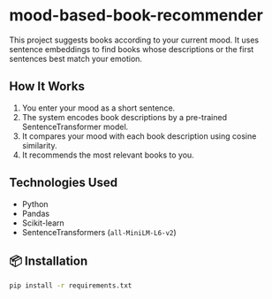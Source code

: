 # mood-based-book-recommender

This project suggests books according to your current mood. It uses sentence embeddings to find books whose descriptions or the first sentences best match your emotion.

## How It Works

1. You enter your mood as a short sentence.
2. The system encodes book descriptions by a pre-trained SentenceTransformer model.
3. It compares your mood with each book description using cosine similarity.
4. It recommends the most relevant books to you.

## Technologies Used

- Python
- Pandas
- Scikit-learn
- SentenceTransformers (`all-MiniLM-L6-v2`)

## 📦 Installation

```bash
pip install -r requirements.txt
